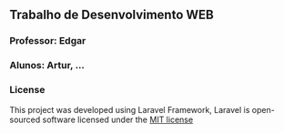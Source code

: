 ## Trabalho de Desenvolvimento WEB
### Professor: Edgar
### Alunos: Artur, ...


### License

This project was developed using Laravel Framework, Laravel is open-sourced software licensed under the [MIT license](http://opensource.org/licenses/MIT)
